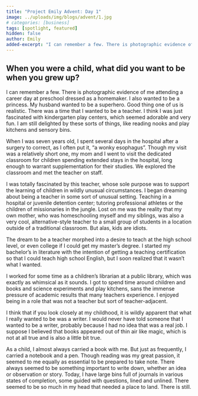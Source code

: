 ```yaml
---
title: "Project Emily Advent: Day 1"
image: ../uploads/img/blogs/advent/1.jpg
# categories: [business]
tags: [spotlight, featured]
hidden: false
author: Emily
added-excerpt: "I can remember a few. There is photographic evidence of me attending a career day at preschool dressed as a homemaker. I also wanted to be a princess. My husband wanted to be a superhero. Good thing one of us is realistic. There was a time that I wanted to be a teacher. I think I was just fascinated with kindergarten play centers, which seemed adorable and very fun. I am still delighted by these sorts of things, like reading nooks and play kitchens and sensory bins."
---
```


<style> em {color: black;} p a {color: #f0506e;}</style>

## When you were a child, what did you want to be when you grew up?

I can remember a few. There is photographic evidence of me attending a career day at preschool dressed as a homemaker. I also wanted to be a princess. My husband wanted to be a superhero. Good thing one of us is realistic. There was a time that I wanted to be a teacher. I think I was just fascinated with kindergarten play centers, which seemed adorable and very fun. I am still delighted by these sorts of things, like reading nooks and play kitchens and sensory bins.

When I was seven years old, I spent several days in the hospital after a surgery to correct, as I often put it, “a wonky esophagus”. Though my visit was a relatively short one, my mom and I went to visit the dedicated classroom for children spending extended stays in the hospital, long enough to warrant supplementation for their studies. We explored the classroom and met the teacher on staff.

I was totally fascinated by this teacher, whose sole purpose was to support the learning of children in wildly unusual circumstances. I began dreaming about being a teacher in some sort of unusual setting. Teaching in a hospital or juvenile detention center; tutoring professional athletes or the children of missionaries in the jungle. Lost on me was the reality that my own mother, who was homeschooling myself and my siblings, was also a very cool, alternative-style teacher to a small group of students in a location outside of a traditional classroom. But alas, kids are idiots.

The dream to be a teacher morphed into a desire to teach at the high school level, or even college if I could get my master’s degree. I started my bachelor’s in literature with the intention of getting a teaching certification so that I could teach high school English, but I soon realized that it wasn’t what I wanted.

I worked for some time as a children’s librarian at a public library, which was exactly as whimsical as it sounds. I got to spend time around children and books and science experiments and play kitchens, sans the immense pressure of academic results that many teachers experience. I enjoyed being in a role that was not a teacher but sort of teacher-adjacent.

I think that if you look closely at my childhood, it is wildly apparent that what I really wanted to be was a writer. I would never have told someone that I wanted to be a writer, probably because I had no idea that was a real job. I suppose I believed that books appeared out of thin air like magic, which is not at all true and is also a little bit true.

As a child, I almost always carried a book with me. But just as frequently, I carried a notebook and a pen. Though reading was my great passion, it seemed to me equally as essential to be prepared to take note. There always seemed to be something important to write down, whether an idea or observation or story. Today, I have large bins full of journals in various states of completion, some guided with questions, lined and unlined. There seemed to be so much in my head that needed a place to land. There is still.
